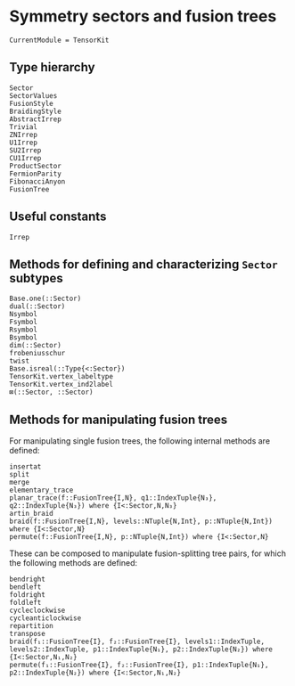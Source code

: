# Symmetry sectors and fusion trees

```@meta
CurrentModule = TensorKit
```

## Type hierarchy
```@docs
Sector
SectorValues
FusionStyle
BraidingStyle
AbstractIrrep
Trivial
ZNIrrep
U1Irrep
SU2Irrep
CU1Irrep
ProductSector
FermionParity
FibonacciAnyon
FusionTree
```

## Useful constants
```@docs
Irrep
```

## Methods for defining and characterizing `Sector` subtypes
```@docs
Base.one(::Sector)
dual(::Sector)
Nsymbol
Fsymbol
Rsymbol
Bsymbol
dim(::Sector)
frobeniusschur
twist
Base.isreal(::Type{<:Sector})
TensorKit.vertex_labeltype
TensorKit.vertex_ind2label
⊠(::Sector, ::Sector)
```

## Methods for manipulating fusion trees

For manipulating single fusion trees, the following internal methods are defined:
```@docs
insertat
split
merge
elementary_trace
planar_trace(f::FusionTree{I,N}, q1::IndexTuple{N₃}, q2::IndexTuple{N₃}) where {I<:Sector,N,N₃}
artin_braid
braid(f::FusionTree{I,N}, levels::NTuple{N,Int}, p::NTuple{N,Int}) where {I<:Sector,N}
permute(f::FusionTree{I,N}, p::NTuple{N,Int}) where {I<:Sector,N}
```

These can be composed to manipulate fusion-splitting tree pairs, for which the following
methods are defined:

```@docs
bendright
bendleft
foldright
foldleft
cycleclockwise
cycleanticlockwise
repartition
transpose
braid(f₁::FusionTree{I}, f₂::FusionTree{I}, levels1::IndexTuple, levels2::IndexTuple, p1::IndexTuple{N₁}, p2::IndexTuple{N₂}) where {I<:Sector,N₁,N₂}
permute(f₁::FusionTree{I}, f₂::FusionTree{I}, p1::IndexTuple{N₁}, p2::IndexTuple{N₂}) where {I<:Sector,N₁,N₂}
```
